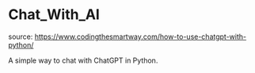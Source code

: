 # Chat_With_AI

source: https://www.codingthesmartway.com/how-to-use-chatgpt-with-python/

A simple way to chat with ChatGPT in Python.
